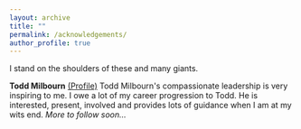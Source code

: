 ```yaml
---
layout: archive
title: ""
permalink: /acknowledgements/
author_profile: true
---
```


I stand on the shoulders of these and many giants.

**Todd Milbourn** [(Profile)](https://olin.wustl.edu/faculty/todd-milbourn)
Todd Milbourn's compassionate leadership is very inspiring to me.  I owe a lot of my career progression to Todd. He is interested, present, involved and provides lots of guidance when I am at my wits end. *More to follow soon...* <br>
              
<!--- **Richard Frankel** [(Profile)](https://olin.wustl.edu/faculty/richard-frankel) -->
 


<!--- **Jared Jennings** [(Profile)](https://olin.wustl.edu/faculty/jared-jennings) -->



<!--- **MaryJane Rabier** [(Profile)](https://olin.wustl.edu/faculty/maryjane-rabier) -->

